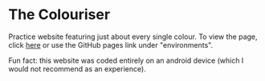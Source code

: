 # The Colouriser
Practice website featuring just about every single colour. To view the page, click [here](https://aleifericsson.github.io/the-colouriser/) or use the GitHub pages link under "environments".

Fun fact: this website was coded entirely on an android device (which I would not recommend as an experience).
